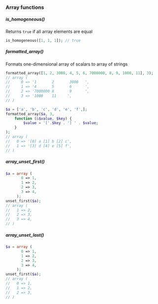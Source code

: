 ### Array functions

##### is_homogeneous()
Returns `true` if all array elements are equal
```php
is_homogeneous([1, 1, 1]); // true
```

##### formatted_array()
Formats one-dimensional array of scalars to array of strings 
```php 
formatted_array([1, 2, 3000, 4, 5, 6, 7000000, 8, 9, 1000, 11], 3);
// array (
//     0 => '1       2       3000   ',
//     1 => '4       5       6      ',
//     2 => '7000000 8       9      ',
//     3 => '1000    11     ',
// )

$a = ['a', 'b', 'c', 'd', 'e', 'f',];
formatted_array($a, 3,
    function (&$value, $key) {
        $value = '['.$key . '] ' . $value;
    }
);
// array (
//   0 => '[0] a [1] b [2] c',
//   1 => '[3] d [4] e [5] f',
// )
```

##### array_unset_first()
```php 
$a = array (
       0 => 1,
       1 => 2,
       2 => 3,
       3 => 4,
     );
unset_first($a); 
// array (
//   1 => 2,
//   2 => 3,
//   3 => 4,
// )
```

##### array_unset_last()
```php 
$a = array (
       0 => 1,
       1 => 2,
       2 => 3,
       3 => 4,
     );
unset_first($a); 
// array (
//   0 => 1,
//   1 => 2,
//   2 => 3,
// )
```
